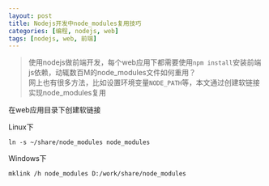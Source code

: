 ```yaml
---
layout: post
title: Nodejs开发中node_modules复用技巧
categories: [编程, nodejs, web]
tags: [nodejs, web, 前端]
---
```



> 使用nodejs做前端开发，每个web应用下都需要使用`npm install`安装前端js依赖，动辄数百M的node_modules文件如何重用？   
> 网上也有很多方法，比如设置环境变量`NODE_PATH`等，本文通过创建软链接实现node_modules复用

在web应用目录下创建软链接

Linux下
```
ln -s ~/share/node_modules node_modules
```

Windows下
```
mklink /h node_modules D:/work/share/node_modules
```